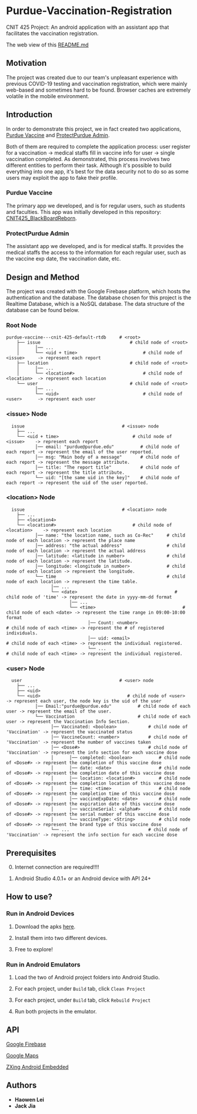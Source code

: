 # Purdue-Vaccination-Registration
CNIT 425 Project: An android application with an assistant app that facilitates the vaccination registration. 

The web view of this [README.md]( https://github.com/AliceSchuberg/Purdue-Vaccination-Registration/blob/main/README.md)

## Motivation
The project was created due to our team's unpleasant experience with previous COVID-19 testing and vaccination registration, which were mainly web-based and sometimes hard to be found. Browser caches are extremely volatile in the mobile environment.

## Introduction
In order to demonstrate this project, we in fact created two applications, [Purdue Vaccine](https://github.com/AliceSchuberg/Purdue-Vaccination-Registration/tree/main/PurdueVaccine) and [ProtectPurdue Admin](https://github.com/AliceSchuberg/Purdue-Vaccination-Registration/tree/main/ProtectPurdueAdmin). 

Both of them are required to complete the application process: user register for a vaccination -> medical staffs fill in vaccine info for user -> single vaccination completed. As demonstrated, this process involves two different entities to perform their task. Although it's possible to build everything into one app, it's best for the data security not to do so as some users may exploit the app to fake their profile.

### Purdue Vaccine
The primary app we developed, and is for regular users, such as students and faculties. This app was initially developed in this repository: [CNIT425_BlackBoardReborn](https://github.com/jiajack001/CNIT425_BlackBoardReborn).

### ProtectPurdue Admin
The assistant app we developed, and is for medical staffs. It provides the medical staffs the access to the information for each regular user, such as the vaccine exp date, the vaccination date, etc.

## Design and Method
The project was created with the Google Firebase platform, which hosts the authentication and the database. The database chosen for this project is the Realtime Database, which is a NoSQL database. The data structure of the database can be found below.

### Root Node
```
purdue-vaccine---cnit-425-default-rtdb     # <root>
    ├── issue                                  # child node of <root>
    │      │── ...                        
    │      └── <uid + time>                         # child node of <issue>     -> represent each report
    ├── location                               # child node of <root>
    │      │── ...                       
    │      └── <location#>                          # child node of <location>  -> represent each location                
    └── user                                   # child node of <root>
           │── ...
           └── <uid>                                # child node of <user>      -> represent each user
```

### \<issue\> Node
```
  issue                                     # <issue> node
    ├── ...                                     
    └── <uid + time>                            # child node of <issue>    -> represent each report
           │── email: "purdue@purdue.edu"          # child node of each report -> represent the email of the user reported.
           │── msg: "Main body of a message"       # child node of each report -> represent the message attribute.
           │── title: "The report title"           # child node of each report -> represent the title attribute.
           └── uid: "[the same uid in the key]"    # child node of each report -> represent the uid of the user reported.
```

### \<location\> Node
```
  issue                                     # <location> node
    ├── ...                                     
    ├── <location4>                             
    └── <location#>                             # child node of <location>    -> represent each location
           │── name: "the location name, such as Co-Rec"     # child node of each location -> represent the place name
           │── address: "the actual address"                 # child node of each location -> represent the actual address
           │── latitude: <latitude in number>                # child node of each location -> represent the latitude.
           │── longitude: <longitude in number>              # child node of each location -> represent the longitude.
           └── time                                          # child node of each location -> represent the time table.
                 │── ...
                 └── <date>                                     # child node of 'time' -> represent the date in yyyy-mm-dd format
                        │── ...
                        └── <time>                                 # child node of each <date> -> represent the time range in 09:00-10:00 format
                               │── Count: <number>                    # child node of each <time> -> represent the # of registered individuals.
                               │── uid: <email>                       # child node of each <time> -> represent the individual registered.
                               └── ...                                # child node of each <time> -> represent the individual registered.
```

### \<user\> Node
```
  user                                     # <user> node
    ├── ...                                     
    ├── <uid>                             
    └── <uid>                                 # child node of <user>    -> represent each user, the node key is the uid of the user
           │── Email:"purdue@purdue.edu"          # child node of each user -> represent the email of the user.
           └── Vaccination                        # child node of each user -> represent the Vaccination Info Section.
                 │── Vaccinated: <boolean>            # child node of 'Vaccination' -> represent the vaccinated status
                 │── VaccineCount: <number>           # child node of 'Vaccination' -> represent the number of vaccines taken
                 │── <Dose#>                          # child node of 'Vaccination' -> represent the info section for each vaccine dose
                 │      │── completed: <boolean>          # child node of <Dose#> -> represent the completion of this vaccine dose
                 │      │── date: <date>                  # child node of <Dose#> -> represent the completion date of this vaccine dose
                 │      │── location: <location#>         # child node of <Dose#> -> represent the completion location of this vaccine dose
                 │      │── time: <time>                  # child node of <Dose#> -> represent the completion time of this vaccine dose
                 │      │── vaccineExpDate: <date>        # child node of <Dose#> -> represent the expiration date of this vaccine dose
                 │      │── vaccineSerial: <alpha#>       # child node of <Dose#> -> represent the serial number of this vaccine dose
                 │      └── vaccineType: <String>         # child node of <Dose#> -> represent the brand type of this vaccine dose
                 └── ...                              # child node of 'Vaccination' -> represent the info section for each vaccine dose
```

## Prerequisites

0. Internet connection are required!!!!

1. Android Studio 4.0.1+ or an Android device with API 24+

## How to use?

### Run in Android Devices

1. Download the apks [here](https://github.com/AliceSchuberg/Purdue-Vaccination-Registration/releases/tag/1.0.425425).

2. Install them into two different devices.

3. Free to explore! 

### Run in Android Emulators

1. Load the two of Android project folders into Android Studio.

2. For each project, under `Build` tab, click `Clean Project`

3. For each project, under `Build` tab, click `Rebuild Project`

4. Run both projects in the emulator.

## API
[Google Firebase](https://firebase.google.com/)

[Google Maps](https://developers.google.com/maps)

[ZXing Android Embedded](https://github.com/journeyapps/zxing-android-embedded)

## Authors

* **Haowen Lei** 
* **Jack Jia**
